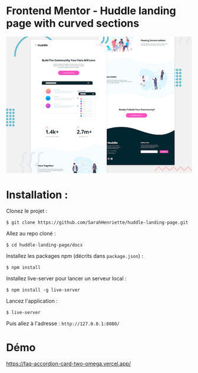 # Frontend Mentor - Huddle landing page with curved sections

![Header/intro section for the Huddle landing page with curved sections](./design/desktop-preview.jpg)


# Installation : 
Clonez le projet :
```
$ git clone https://github.com/SarahHenriette/huddle-landing-page.git
```

Allez au repo cloné :
```
$ cd huddle-landing-page/docs
```

Installez les packages npm (décrits dans `package.json`) :
```
$ npm install
```

Installez live-server pour lancer un serveur local :
```
$ npm install -g live-server
```

Lancez l'application :
```
$ live-server
```

Puis allez à l'adresse : `http://127.0.0.1:8080/`

# Démo 
https://faq-accordion-card-two-omega.vercel.app/